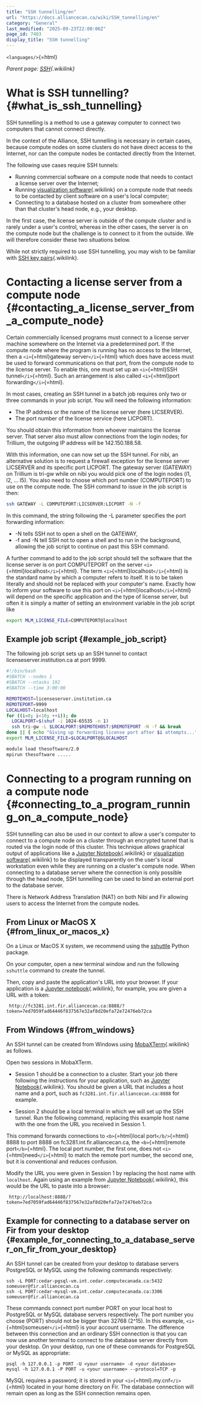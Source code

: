 ```yaml
---
title: "SSH tunnelling/en"
url: "https://docs.alliancecan.ca/wiki/SSH_tunnelling/en"
category: "General"
last_modified: "2025-09-23T22:00:06Z"
page_id: 7403
display_title: "SSH tunnelling"
---
```


`<languages/>`{=html}

*Parent page: [SSH](https://docs.alliancecan.ca/SSH "SSH"){.wikilink}*

# What is SSH tunnelling? {#what_is_ssh_tunnelling}

SSH tunnelling is a method to use a gateway computer to connect two computers that cannot connect directly.

In the context of the Alliance, SSH tunnelling is necessary in certain cases, because compute nodes on some clusters do not have direct access to the Internet, nor can the compute nodes be contacted directly from the Internet.

The following use cases require SSH tunnels:

- Running commercial software on a compute node that needs to contact a license server over the Internet;
- Running [visualization software](https://docs.alliancecan.ca/Visualization "visualization software"){.wikilink} on a compute node that needs to be contacted by client software on a user\'s local computer;
- Connecting to a database hosted on a cluster from somewhere other than that cluster\'s head node, e.g., your desktop.

In the first case, the license server is outside of the compute cluster and is rarely under a user\'s control, whereas in the other cases, the server is on the compute node but the challenge is to connect to it from the outside. We will therefore consider these two situations below.

While not strictly required to use SSH tunnelling, you may wish to be familiar with [SSH key pairs](https://docs.alliancecan.ca/SSH_Keys "SSH key pairs"){.wikilink}.

# Contacting a license server from a compute node {#contacting_a_license_server_from_a_compute_node}

Certain commercially licensed programs must connect to a license server machine somewhere on the Internet via a predetermined port. If the compute node where the program is running has no access to the Internet, then a `<i>`{=html}gateway server`</i>`{=html} which does have access must be used to forward communications on that port, from the compute node to the license server. To enable this, one must set up an `<i>`{=html}SSH tunnel`</i>`{=html}. Such an arrangement is also called `<i>`{=html}port forwarding`</i>`{=html}.

In most cases, creating an SSH tunnel in a batch job requires only two or three commands in your job script. You will need the following information:

- The IP address or the name of the license server (here LICSERVER).
- The port number of the license service (here LICPORT).

You should obtain this information from whoever maintains the license server. That server also must allow connections from the login nodes; for Trillium, the outgoing IP address will be 142.150.188.58.

With this information, one can now set up the SSH tunnel. For nibi, an alternative solution is to request a firewall exception for the license server LICSERVER and its specific port LICPORT. The gateway server (GATEWAY) on Trillium is tri-gw while on nibi you would pick one of the login nodes (l1, l2, \... l5). You also need to choose which port number (COMPUTEPORT) to use on the compute node. The SSH command to issue in the job script is then:

``` bash
ssh GATEWAY -L COMPUTEPORT:LICSERVER:LICPORT -N -f
```

In this command, the string following the -L parameter specifies the port forwarding information:

- -N tells SSH not to open a shell on the GATEWAY,
- -f and -N tell SSH not to open a shell and to run in the background, allowing the job script to continue on past this SSH command.

A further command to add to the job script should tell the software that the license server is on port COMPUTEPORT on the server `<i>`{=html}localhost`</i>`{=html}. The term `<i>`{=html}localhost`</i>`{=html} is the standard name by which a computer refers to itself. It is to be taken literally and should not be replaced with your computer\'s name. Exactly how to inform your software to use this port on `<i>`{=html}localhost`</i>`{=html} will depend on the specific application and the type of license server, but often it is simply a matter of setting an environment variable in the job script like

``` bash
export MLM_LICENSE_FILE=COMPUTEPORT@localhost
```

## Example job script {#example_job_script}

The following job script sets up an SSH tunnel to contact licenseserver.institution.ca at port 9999.

``` bash
#!/bin/bash
#SBATCH --nodes 1
#SBATCH --ntasks 192
#SBATCH --time 3:00:00

REMOTEHOST=licenseserver.institution.ca
REMOTEPORT=9999
LOCALHOST=localhost
for ((i=0; i<10; ++i)); do
  LOCALPORT=$(shuf -i 1024-65535 -n 1)
  ssh tri-gw -L $LOCALPORT:$REMOTEHOST:$REMOTEPORT -N -f && break
done || { echo "Giving up forwarding license port after $i attempts..."; exit 1; }
export MLM_LICENSE_FILE=$LOCALPORT@$LOCALHOST

module load thesoftware/2.0
mpirun thesoftware ..... 
```

# Connecting to a program running on a compute node {#connecting_to_a_program_running_on_a_compute_node}

SSH tunnelling can also be used in our context to allow a user\'s computer to connect to a compute node on a cluster through an encrypted tunnel that is routed via the login node of this cluster. This technique allows graphical output of applications like a [ Jupyter Notebook](https://docs.alliancecan.ca/Jupyter " Jupyter Notebook"){.wikilink} or [visualization software](https://docs.alliancecan.ca/Visualization "visualization software"){.wikilink} to be displayed transparently on the user\'s local workstation even while they are running on a cluster\'s compute node. When connecting to a database server where the connection is only possible through the head node, SSH tunnelling can be used to bind an external port to the database server.

There is Network Address Translation (NAT) on both Nibi and Fir allowing users to access the Internet from the compute nodes.

## From Linux or MacOS X {#from_linux_or_macos_x}

On a Linux or MacOS X system, we recommend using the [sshuttle](https://sshuttle.readthedocs.io) Python package.

On your computer, open a new terminal window and run the following `sshuttle` command to create the tunnel.

Then, copy and paste the application\'s URL into your browser. If your application is a [Jupyter notebook](https://docs.alliancecan.ca/Jupyter#Starting_Jupyter_Notebook "Jupyter notebook"){.wikilink}, for example, you are given a URL with a token:

     http://fc3281.int.fir.alliancecan.ca:8888/?token=7ed7059fad64446f837567e32af8d20efa72e72476eb72ca

## From Windows {#from_windows}

An SSH tunnel can be created from Windows using [MobaXTerm](https://docs.alliancecan.ca/Connecting_with_MobaXTerm "MobaXTerm"){.wikilink} as follows.

Open two sessions in MobaXTerm.

- Session 1 should be a connection to a cluster. Start your job there following the instructions for your application, such as [Jupyter Notebook](https://docs.alliancecan.ca/Jupyter#Starting_Jupyter_Notebook "Jupyter Notebook"){.wikilink}. You should be given a URL that includes a host name and a port, such as `fc3281.int.fir.alliancecan.ca:8888` for example.

<!-- -->

- Session 2 should be a local terminal in which we will set up the SSH tunnel. Run the following command, replacing this example host name with the one from the URL you received in Session 1.

This command forwards connections to `<b>`{=html}local port`</b/>`{=html} 8888 to port 8888 on fc3281.int.fir.alliancecan.ca, the `<b>`{=html}remote port`</b>`{=html}. The local port number, the first one, does not `<i>`{=html}need`</i>`{=html} to match the remote port number, the second one, but it is conventional and reduces confusion.

Modify the URL you were given in Session 1 by replacing the host name with `localhost`. Again using an example from [Jupyter Notebook](https://docs.alliancecan.ca/Jupyter#Starting_Jupyter_Notebook "Jupyter Notebook"){.wikilink}, this would be the URL to paste into a browser:

     http://localhost:8888/?token=7ed7059fad64446f837567e32af8d20efa72e72476eb72ca

## Example for connecting to a database server on Fir from your desktop {#example_for_connecting_to_a_database_server_on_fir_from_your_desktop}

An SSH tunnel can be created from your desktop to database servers PostgreSQL or MySQL using the following commands respectively:

     
    ssh -L PORT:cedar-pgsql-vm.int.cedar.computecanada.ca:5432 someuser@fir.alliancecan.ca
    ssh -L PORT:cedar-mysql-vm.int.cedar.computecanada.ca:3306 someuser@fir.alliancecan.ca

These commands connect port number PORT on your local host to PostgreSQL or MySQL database servers respectively. The port number you choose (PORT) should not be bigger than 32768 (2\^15). In this example, `<i>`{=html}someuser`</i>`{=html} is your account username. The difference between this connection and an ordinary SSH connection is that you can now use another terminal to connect to the database server directly from your desktop. On your desktop, run one of these commands for PostgreSQL or MySQL as appropriate:

     
    psql -h 127.0.0.1 -p PORT -U <your username> -d <your database>
    mysql -h 127.0.0.1 -P PORT -u <your username> --protocol=TCP -p 

MySQL requires a password; it is stored in your `<i>`{=html}.my.cnf`</i>`{=html} located in your home directory on Fir. The database connection will remain open as long as the SSH connection remains open.
